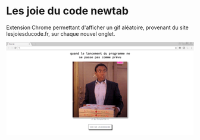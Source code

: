 # Les joie du code newtab

Extension Chrome permettant d'afficher un gif aléatoire, provenant du site lesjoiesducode.fr, sur chaque nouvel onglet.

![lesjoiesducode-newtab](screenshots/screenshot.png)
